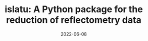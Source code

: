 ---
date: 2022-06-08
title: "islatu: A Python package for the reduction of reflectometry data"
journal: J. Open Source Softw.
volume: 7
issue: 77
pages: 4397
year: 2022
authors:
    - Richard Brearton
    - Andrew R. McCluskey
    - Tim Snow
paper: https://doi.org/10.21105/joss.03127
code: https://github.com/RBrearton/islatu
docs: https://islatu.readthedocs.io/
caption: Reflectometry data reduction at Diamond Light Source.
---